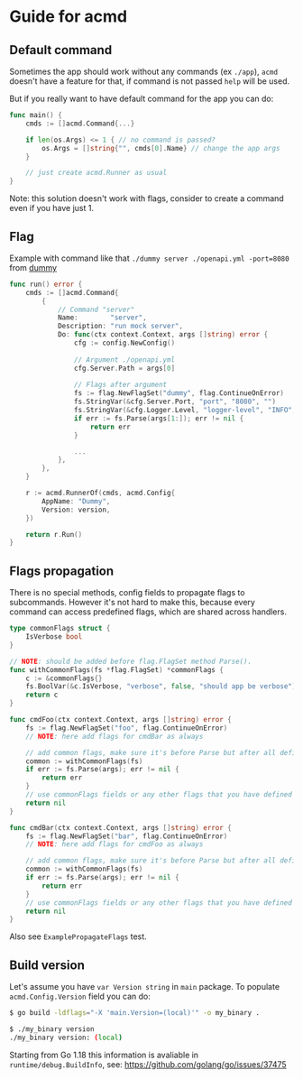 # Guide for acmd

## Default command

Sometimes the app should work without any commands (ex `./app`), `acmd` doesn't have a feature for that, if command is not passed `help` will be used.

But if you really want to have default command for the app you can do:

```go
func main() {
	cmds := []acmd.Command{...}

	if len(os.Args) <= 1 { // no command is passed?
	    os.Args = []string{"", cmds[0].Name} // change the app args
	}

	// just create acmd.Runner as usual
}
```

Note: this solution doesn't work with flags, consider to create a command even if you have just 1.

## Flag

Example with command like that `./dummy server ./openapi.yml -port=8080` from [dummy](https://github.com/neotoolkit/dummy/blob/main/cmd/dummy/main.go)

```go
func run() error {
	cmds := []acmd.Command{
		{
			// Command "server"
			Name:        "server",
			Description: "run mock server",
			Do: func(ctx context.Context, args []string) error {
				cfg := config.NewConfig()
                
				// Argument ./openapi.yml
				cfg.Server.Path = args[0]
                
				// Flags after argument
				fs := flag.NewFlagSet("dummy", flag.ContinueOnError)
				fs.StringVar(&cfg.Server.Port, "port", "8080", "")
				fs.StringVar(&cfg.Logger.Level, "logger-level", "INFO", "")
				if err := fs.Parse(args[1:]); err != nil {
					return err
				}

				...
			},
		},
	}

	r := acmd.RunnerOf(cmds, acmd.Config{
		AppName: "Dummy",
		Version: version,
	})

	return r.Run()
}
```

## Flags propagation

There is no special methods, config fields to propagate flags to subcommands. However it's not hard to make this, because every command can access predefined flags, which are shared across handlers.

```go
type commonFlags struct {
	IsVerbose bool
}

// NOTE: should be added before flag.FlagSet method Parse().
func withCommonFlags(fs *flag.FlagSet) *commonFlags {
	c := &commonFlags{}
	fs.BoolVar(&c.IsVerbose, "verbose", false, "should app be verbose")
	return c
}

func cmdFoo(ctx context.Context, args []string) error {
	fs := flag.NewFlagSet("foo", flag.ContinueOnError)
	// NOTE: here add flags for cmdBar as always

	// add common flags, make sure it's before Parse but after all defined flags
	common := withCommonFlags(fs)
	if err := fs.Parse(args); err != nil {
		return err
	}
	// use commonFlags fields or any other flags that you have defined
	return nil
}

func cmdBar(ctx context.Context, args []string) error {
	fs := flag.NewFlagSet("bar", flag.ContinueOnError)
	// NOTE: here add flags for cmdFoo as always

	// add common flags, make sure it's before Parse but after all defined flags
	common := withCommonFlags(fs)
	if err := fs.Parse(args); err != nil {
		return err
	}
	// use commonFlags fields or any other flags that you have defined
	return nil
}
```

Also see `ExamplePropagateFlags` test.

## Build version

Let's assume you have `var Version string` in `main` package. To populate `acmd.Config.Version` field you can do:

```sh
$ go build -ldflags="-X 'main.Version=(local)'" -o my_binary .

$ ./my_binary version
./my_binary version: (local)
```

Starting from Go 1.18 this information is avaliable in `runtime/debug.BuildInfo`, see: https://github.com/golang/go/issues/37475
